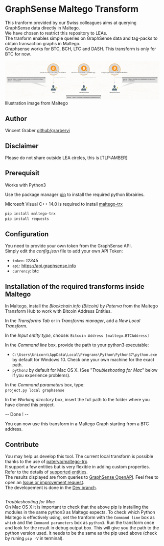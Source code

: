 # GraphSense Maltego Transform
This tranform provided by our Swiss colleagues aims at querying GraphSense data directly in Maltego.  
We have chosen to restrict this repository to LEAs.  
The tranform enables simple queries on GraphSense data and tag-packs to obtain transaction graphs in Maltego.  
Graphsense works for BTC, BCH, LTC and DASH. This transform is only for BTC for now.  

![Alt text](Maltego%20BTC%20to%20GraphSense%20Tags.png?raw=true "Maltego BTC GraphSense Tag")  
Illustration image from Maltego  

## Author
Vincent Graber
[github/grarbervi](https://github.com/grabervi)
## Disclaimer
Please do not share outside LEA circles, this is [TLP:AMBER]

## Prerequisit

Works with Python3

Use the package manager [pip](https://pip.pypa.io/en/stable/) to install the required python librairies.

Microsoft Visual C++ 14.0 is required to install [maltego-trx](https://github.com/paterva/maltego-trx)

```bash
pip install maltego-trx
pip install requests
```

## Configuration

You need to provide your own token from the GraphSense API.  
Simply edit the *config.json* file to add your own API Token:

- `token`: *12345*
- `api`: https://api.graphsense.info
- `currency`: btc

## Installation of the required transforms inside Maltego

In Maltego, install the *Blockchain.info (Bitcoin) by Paterva* from the Maltego Transform Hub to work with Bitcoin Address Entities.

In the *Transforms Tab* or in *Transforms manager*, add a *New Local Transform*.

In the *Input entity type*, choose:
```Bitcoin Address [maltego.BTCAddress]```

In the *Command line* box, provide the path to your python3 executable:  
- ```C:\Users\Unicorn\AppData\Local\Programs\Python\Python37\python.exe``` by default for Windows 10. Check one your own machine for the exact path.  
- ```python3``` by default for Mac OS X. (See "*Troubleshooting for Mac*" below if you experience problems).

In the *Command parameters* box, type:  
```project.py local graphsense```

In the *Working directory* box, insert the full path to the folder where you have cloned this project.

-- Done ! --

You can now use this transform in a Maltego Graph starting from a BTC address.

## Contribute
You may help us develop this tool.
The current local transform is possible thanks to the use of [paterva/maltego-trx](https://github.com/paterva/maltego-trx).  
It support a few entities but is very flexible in adding custom properties. Refer to the details of [supported entities](https://github.com/paterva/maltego-trx/blob/master/maltego_trx/entities.py).  
The results displayed are from queries to [GraphSense OpenAPI](https://github.com/graphsense/graphsense-openapi/blob/master/graphsense.yaml).
Feel free to open an [Issue or improvement request](https://github.com/INTERPOL-Innovation-Centre/GraphSense-Maltego-transform/issues).  
The developement is done in the [Dev branch](https://github.com/INTERPOL-Innovation-Centre/GraphSense-Maltego-transform/tree/Dev).


##
*Troubleshooting for Mac*  
On Mac OS X it is important to check that the above pip is installing the modules in the same python3 as Maltego expects. To check which Python Maltego is effectively using, set the tranform with the `Command line` box as `which` and the `Command parameters` box as `python3`. Run the transform once and look for the result in debug output box. This will give you the path to the python version used. It needs to be the same as the pip used above (check by runing ```pip -V``` in terminal).
